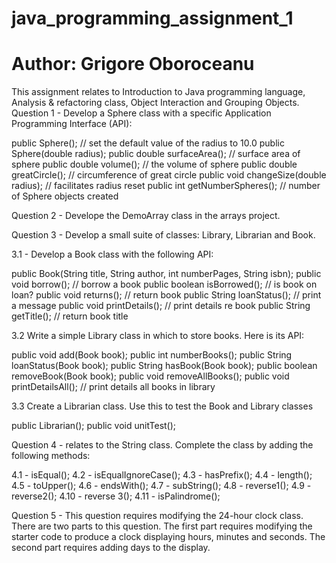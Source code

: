 # java_programming_assignment_1
#
# Author: Grigore Oboroceanu

This assignment relates to Introduction to Java programming language, Analysis & refactoring class, Object Interaction and Grouping Objects.
Question 1 - Develop a Sphere class with a specific Application Programming Interface (API):
  
  public Sphere(); // set the default value of the radius to 10.0
  public Sphere(double radius);
  public double surfaceArea(); // surface area of sphere 
  public double volume(); // the volume of sphere 
  public double greatCircle(); // circumference of great circle
  public void changeSize(double radius); // facilitates radius reset
  public int getNumberSpheres(); // number of Sphere objects created
  
  Question 2 - Develope the DemoArray class in the arrays project.
  
  Question 3 - Develop a small suite of classes: Library, Librarian and Book.
  
  3.1 - Develop a Book class with the following API:

public Book(String title, String author, int numberPages, String isbn);
public void borrow();        // borrow a book
public boolean isBorrowed(); // is book on loan?
public void returns();       // return book 
public String loanStatus();  // print a message
public void printDetails();  // print details re book
public String getTitle();      // return book title

3.2 Write a simple Library class in which to store books. Here is its API:

public void add(Book book);
public int numberBooks();
public String loanStatus(Book book);
public String hasBook(Book book);
public boolean removeBook(Book book);
public void removeAllBooks();
public void printDetailsAll(); // print details all books in library

3.3 Create a Librarian class. Use this to test the Book and Library classes

public Librarian();
public void unitTest();

Question 4 - relates to the String class. Complete the class by adding the following methods:

4.1 - isEqual();
4.2 - isEqualIgnoreCase();
4.3 - hasPrefix();
4.4 - length();
4.5 - toUpper();
4.6 - endsWith();
4.7 - subString();
4.8 - reverse1();
4.9 - reverse2();
4.10 - reverse 3();
4.11 - isPalindrome();

Question 5 - This question requires modifying the 24-hour clock class. There are two parts to this question. 
The first part requires modifying the starter code to produce a clock displaying hours, minutes and seconds.
The second part requires adding days to the display.
